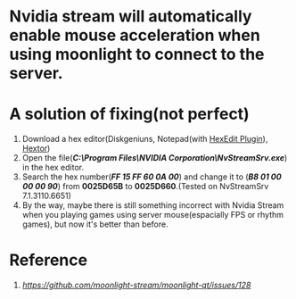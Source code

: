 <!--
 * @Author       : Primimy
 * @Date         : 2022-06-28 11:55:54
-->
# Nvidia stream will automatically enable mouse acceleration when using moonlight to connect to the server.

# A solution of fixing(not perfect)
1. Download a hex editor(Diskgeniuns, Notepad(with [HexEdit Plugin](https://github.com/chcg/NPP_HexEdit)), [Hextor](https://github.com/digitalw0lf/hextor))
2. Open the file(***C:\Program Files\NVIDIA Corporation\NvStreamSrv.exe***) in the hex editor.
3. Search the hex number(***FF 15 FF 60 0A 00***) and change it to (***B8 01 00 00 00 90***) from **0025D65B** to **0025D660**.(Tested on NvStreamSrv 7.1.3110.6651)
4. By the way, maybe there is still something incorrect with Nvidia Stream when you playing games using server mouse(espacially FPS or rhythm games), but now it's better than before.

# Reference
1. *https://github.com/moonlight-stream/moonlight-qt/issues/128*